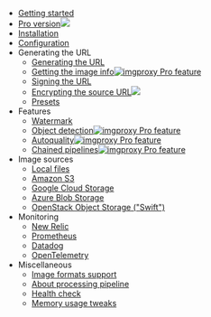 * [Getting started](GETTING_STARTED)
* [Pro version<img src="/assets/pro.svg">](https://imgproxy.net/#pro)
* [Installation](installation)
* [Configuration](configuration)
* Generating the URL
  * [Generating the URL](generating_the_url)
  * [Getting the image info<img title="imgproxy Pro feature" src="/assets/pro.svg">](getting_the_image_info)
  * [Signing the URL](signing_the_url)
  * [Encrypting the source URL<img src="/assets/pro.svg">](encrypting_the_source_url)
  * [Presets](presets)
* Features
  * [Watermark](watermark)
  * [Object detection<img title="imgproxy Pro feature" src="/assets/pro.svg">](object_detection)
  * [Autoquality<img title="imgproxy Pro feature" src="/assets/pro.svg">](autoquality)
  * [Chained pipelines<img title="imgproxy Pro feature" src="/assets/pro.svg">](chained_pipelines)
* Image sources
  * [Local files](serving_local_files)
  * [Amazon S3](serving_files_from_s3)
  * [Google Cloud Storage](serving_files_from_google_cloud_storage)
  * [Azure Blob Storage](serving_files_from_azure_blob_storage)
  * [OpenStack Object Storage ("Swift")](serving_files_from_openstack_swift)
* Monitoring
  * [New Relic](new_relic)
  * [Prometheus](prometheus)
  * [Datadog](datadog)
  * [OpenTelemetry](open_telemetry)
* Miscellaneous
  * [Image formats support](image_formats_support)
  * [About processing pipeline](about_processing_pipeline)
  * [Health check](healthcheck)
  * [Memory usage tweaks](memory_usage_tweaks)
